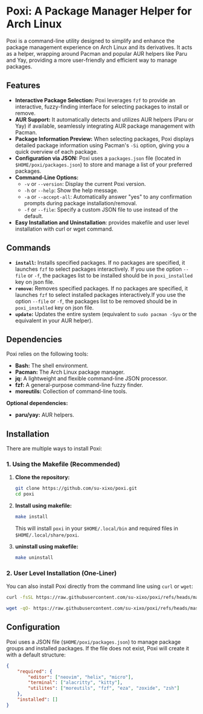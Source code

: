 # Poxi: A Package Manager Helper for Arch Linux

Poxi is a command-line utility designed to simplify and enhance the package management experience on Arch Linux and its derivatives. It acts as a helper, wrapping around Pacman and popular AUR helpers like Paru and Yay, providing a more user-friendly and efficient way to manage packages.

## Features

*   **Interactive Package Selection:** Poxi leverages `fzf` to provide an interactive, fuzzy-finding interface for selecting packages to install or remove.
*   **AUR Support:**  It automatically detects and utilizes AUR helpers (Paru or Yay) if available, seamlessly integrating AUR package management with Pacman.
*   **Package Information Preview:** When selecting packages, Poxi displays detailed package information using Pacman's `-Si` option, giving you a quick overview of each package.
*   **Configuration via JSON:** Poxi uses a `packages.json` file (located in `$HOME/poxi/packages.json`) to store and manage a list of your preferred packages.
*   **Command-Line Options:**
    *   `-v` or `--version`: Display the current Poxi version.
    *   `-h` or `--help`: Show the help message.
    *   `-a` or `--accept-all`: Automatically answer "yes" to any confirmation prompts during package installation/removal.
    *   `-f` or `--file`: Specify a custom JSON file to use instead of the default.
*   **Easy Installation and Uninstallation**: provides makefile and user level installation with curl or wget command.

## Commands

*   **`install`:** Installs specified packages. If no packages are specified, it launches `fzf` to select packages interactively. If you use the option `--file` or `-f`, the packages list to be installed should be in `poxi_installed` key on json file.
*   **`remove`:** Removes specified packages. If no packages are specified, it launches `fzf` to select installed packages interactively.If you use the option `--file` or `-f`, the packages list to be removed should be in `poxi_installed` key on json file.
*   **`update`:** Updates the entire system (equivalent to `sudo pacman -Syu` or the equivalent in your AUR helper).

## Dependencies

Poxi relies on the following tools:

*   **Bash:** The shell environment.
*   **Pacman:** The Arch Linux package manager.
*   **jq:** A lightweight and flexible command-line JSON processor.
*   **fzf:** A general-purpose command-line fuzzy finder.
* **moreutils:** Collection of command-line tools.

**Optional dependencies:**
*   **paru/yay:** AUR helpers.

## Installation

There are multiple ways to install Poxi:

### 1. Using the Makefile (Recommended)

1.  **Clone the repository:**

    ```bash
    git clone https://github.com/su-xixo/poxi.git
    cd poxi
    ```

2.  **Install using makefile:**

    ```bash
    make install
    ```
    This will install `poxi` in your `$HOME/.local/bin` and required files in `$HOME/.local/share/poxi`.

3.  **uninstall using makefile:**
    ```bash
    make uninstall
    ```

### 2. User Level Installation (One-Liner)

   You can also install Poxi directly from the command line using `curl` or `wget`:

   ```bash
   curl -fsSL https://raw.githubusercontent.com/su-xixo/poxi/refs/heads/master/install.sh | bash -s install
   ```
   ```bash
   wget -qO- https://raw.githubusercontent.com/su-xixo/poxi/refs/heads/master/install.sh | bash -s install
   ```


<!-- # Poxi: A Package Manager Helper for Arch Linux

Poxi is a command-line utility designed to simplify and enhance the package management experience on Arch Linux and its derivatives. It acts as a helper, wrapping around Pacman and popular AUR helpers like Paru and Yay, providing a more user-friendly and efficient way to manage packages.

## Features

*   **Interactive Package Selection:** Poxi leverages `fzf` to provide an interactive, fuzzy-finding interface for selecting packages to install or remove.
*   **AUR Support:**  It automatically detects and utilizes AUR helpers (Paru or Yay) if available, seamlessly integrating AUR package management with Pacman.
*   **Package Information Preview:** When selecting packages, Poxi displays detailed package information using Pacman's `-Si` option, giving you a quick overview of each package.
*   **Configuration via JSON:** Poxi uses a `packages.json` file (located in `$HOME/poxi/packages.json`) to store and manage a list of your preferred packages.
*   **Command-Line Options:**
    *   `-v` or `--version`: Display the current Poxi version.
    *   `-h` or `--help`: Show the help message.
    *   `-a` or `--accept-all`: Automatically answer "yes" to any confirmation prompts during package installation/removal.
    *   `-f` or `--file`: Specify a custom JSON file to use instead of the default.
*   **Easy Installation and Uninstallation**: provides makefile to install and uninstall

## Commands

*   **`install`:** Installs specified packages. If no packages are specified, it launches `fzf` to select packages interactively. If you use the option `--file` or `-f`, the packages list to be installed should be in `poxi_installed` key on json file.
*   **`remove`:** Removes specified packages. If no packages are specified, it launches `fzf` to select installed packages interactively.If you use the option `--file` or `-f`, the packages list to be removed should be in `poxi_installed` key on json file.
*   **`update`:** Updates the entire system (equivalent to `sudo pacman -Syu` or the equivalent in your AUR helper).

## Dependencies

Poxi relies on the following tools:

*   **Bash:** The shell environment.
*   **Pacman:** The Arch Linux package manager.
*   **jq:** A lightweight and flexible command-line JSON processor.
*   **fzf:** A general-purpose command-line fuzzy finder.
* **moreutils:** Collection of command-line tools.

**Optional dependencies:**
*   **paru/yay:** AUR helpers.

## Installation

1.  **Clone the repository:**

    ```bash
    git clone https://github.com/su-xixo/poxi.git
    cd poxi
    ```

2.  **Install using makefile:**

    ```bash
    make install
    ```
    This will install `poxi` in your `$HOME/.local/bin` and required files in `$HOME/.local/share/poxi`.

3.  **uninstall using makefile:**
    ```bash
    make uninstall
    ```

## 2. User Level Installation (One-Liner)

   You can also install Poxi directly from the command line using `curl` or `wget`:

   ```bash
   curl -fsSL https://raw.githubusercontent.com/su-xixo/poxi/refs/heads/master/install.sh | bash -s install
   ``` -->

## Configuration

Poxi uses a JSON file (`$HOME/poxi/packages.json`) to manage package groups and installed packages. If the file does not exist, Poxi will create it with a default structure:

```json
{
    "required": {
        "editor": ["neovim", "helix", "micro"],
        "terminal": ["alacritty", "kitty"],
        "utilites": ["moreutils", "fzf", "eza", "zoxide", "zsh"]
    },
    "installed": []
}
